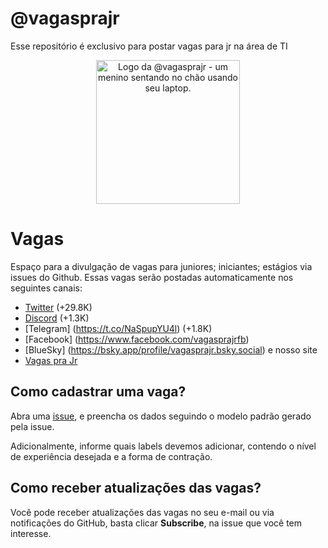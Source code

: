 # @vagasprajr

Esse repositório é exclusivo para postar vagas para jr na área de TI

<!--suppress HtmlDeprecatedAttribute -->

<p align="center">
  <img src="https://vagasparajr.com/static/media/vagasprajr-b.610f5496da80af528d10.jpg" alt="Logo da @vagasprajr - um menino sentando no chão usando seu laptop." width="230" />
</p>

# Vagas

Espaço para a divulgação de vagas para juniores; iniciantes; estágios via issues do Github. Essas vagas serão postadas automaticamente nos seguintes canais:

- [Twitter](https://twitter.com/vagasprajr) (+29.8K)
- [Discord](https://discord.gg/5VNGwfV8) (+1.3K)
- [Telegram] (https://t.co/NaSpupYU4l) (+1.8K)
- [Facebook] (https://www.facebook.com/vagasprajrfb) 
- [BlueSky] (https://bsky.app/profile/vagasprajr.bsky.social) e nosso site
- [Vagas pra Jr](https://vagasparajr.com.br/)

## Como cadastrar uma vaga?

Abra uma [issue](https://github.com/vagasprajr/vagas/issues), e preencha os dados seguindo o modelo padrão gerado
pela issue.

Adicionalmente, informe quais labels devemos adicionar, contendo o nível de experiência desejada e a forma de contração.

## Como receber atualizações das vagas?

Você pode receber atualizações das vagas no seu e-mail ou via notificações do GitHub, basta clicar **Subscribe**, na
issue que você tem interesse.
